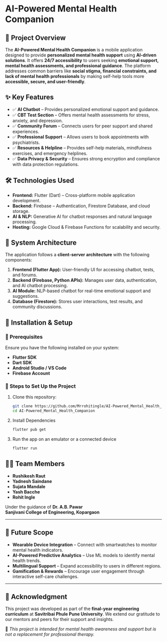# **AI-Powered Mental Health Companion**  

## **📌 Project Overview**  
The **AI-Powered Mental Health Companion** is a mobile application designed to provide **personalized mental health support** using **AI-driven solutions**. It offers **24/7 accessibility** to users seeking **emotional support, mental health assessments, and professional guidance**. The platform addresses common barriers like **social stigma, financial constraints, and lack of mental health professionals** by making self-help tools more **accessible, secure, and user-friendly**.  

## **✨ Key Features**  
- ✅ **AI Chatbot** – Provides personalized emotional support and guidance.  
- ✅ **CBT Test Section** – Offers mental health assessments for stress, anxiety, and depression.  
- ✅ **Community Forum** – Connects users for peer support and shared experiences.  
- ✅ **Professional Support** – Allows users to book appointments with psychiatrists.  
- ✅ **Resources & Helpline** – Provides self-help materials, mindfulness exercises, and emergency helplines.  
- ✅ **Data Privacy & Security** – Ensures strong encryption and compliance with data protection regulations.  

## **🛠 Technologies Used**  
- **Frontend:** Flutter (Dart) – Cross-platform mobile application development.  
- **Backend:** Firebase – Authentication, Firestore Database, and cloud storage.  
- **AI & NLP:** Generative AI for chatbot responses and natural language processing.  
- **Hosting:** Google Cloud & Firebase Functions for scalability and security.  

## **📱 System Architecture**  
The application follows a **client-server architecture** with the following components:  
1. **Frontend (Flutter App):** User-friendly UI for accessing chatbot, tests, and forums.  
2. **Backend (Firebase, Python APIs):** Manages user data, authentication, and AI chatbot processing.  
3. **AI Module:** NLP-based chatbot for real-time emotional support and suggestions.  
4. **Database (Firestore):** Stores user interactions, test results, and community discussions.  

## **📌 Installation & Setup**  
### **🔹 Prerequisites**  
Ensure you have the following installed on your system:  
- **Flutter SDK**  
- **Dart SDK**  
- **Android Studio / VS Code**  
- **Firebase Account**  

### **🔹 Steps to Set Up the Project**  
1. Clone this repository:  
   ```sh  
   git clone https://github.com/Mrrohitingle/AI-Powered_Mental_Health_Companion.git  
   cd AI-Powered_Mental_Health_Companion
2. Install Dependencies
   ```sh
   flutter pub get
3. Run the app on an emulator or a connected device
   ```sh
   flutter run  


## 👨‍💻 Team Members  
- **Rushikesh Raut**  
- **Yadnesh Saindane**  
- **Sujata Mandale**  
- **Yash Bacche**  
- **Rohit Ingle**  

Under the guidance of **Dr. A.B. Pawar**  
**Sanjivani College of Engineering, Kopargaon**  

---

## 🚀 Future Scope  
- **Wearable Device Integration** – Connect with smartwatches to monitor mental health indicators.  
- **AI-Powered Predictive Analytics** – Use ML models to identify mental health trends.  
- **Multilingual Support** – Expand accessibility to users in different regions.  
- **Gamification & Rewards** – Encourage user engagement through interactive self-care challenges.  

---

## 📜 Acknowledgment  
This project was developed as part of the **final-year engineering curriculum** at **Savitribai Phule Pune University**. We extend our gratitude to our mentors and peers for their support and insights.  

🔹 *This project is intended for mental health awareness and support but is not a replacement for professional therapy.*  


